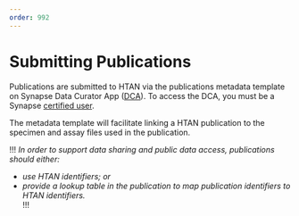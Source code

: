 ```yaml
---
order: 992
---
```


# Submitting Publications

Publications are submitted to HTAN via the publications metadata template on Synapse Data Curator App ([DCA](https://dca.app.sagebionetworks.org/)).  To access the DCA, you must be a Synapse [certified user](https://help.synapse.org/docs/Synapse-User-Account-Types.2007072795.html).   

The metadata template will facilitate linking a HTAN publication to the specimen and assay files used in the publication.  

!!! *In order to support data sharing and public data access, publications should either:*
* *use HTAN identifiers; or* 
* *provide a lookup table in the publication to map publication identifiers to HTAN identifiers.*  
!!!

